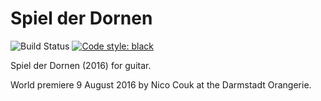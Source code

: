 Spiel der Dornen
================

![Build Status](
    https://github.com/trevorbaca/dornen/actions/workflows/main.yml/badge.svg)
[![Code style: black](
    https://img.shields.io/badge/code%20style-black-000000.svg)](
    https://github.com/ambv/black)

Spiel der Dornen (2016) for guitar.

World premiere 9 August 2016 by Nico Couk at the Darmstadt Orangerie.


